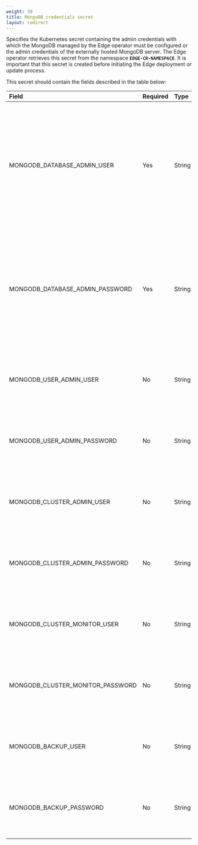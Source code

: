```yaml
---
weight: 38
title: MongoDB credentials secret
layout: redirect
---
```


Specifies the Kubernetes secret containing the admin credentials with which the MongoDB managed by the Edge operator must be configured or the admin credentials of the externally hosted MongoDB server. The Edge operator retrieves this secret from the namespace **`EDGE-CR-NAMESPACE`**. It is important that this secret is created before initiating the Edge deployment or update process.

This secret should contain the fields described in the table below:

|<div style="width:155px">Field</div>|Required|<div style="width:70px">Type</div>|Default|Description|
|:---|:---|:---|:---|:---|
|MONGODB_DATABASE_ADMIN_USER|Yes|String||Database admin username with which the MongoDB managed by the Edge operator or the username of the externally hosted MongoDB server is configured.
|MONGODB_DATABASE_ADMIN_PASSWORD|Yes|String||Database admin password with which MongoDB managed by the Edge operator or the password for the externally hosted MongoDB server is configured.
|MONGODB_USER_ADMIN_USER|No|String|userAdmin|Only used when MongoDB is deployed and managed by the Edge operator.
|MONGODB_USER_ADMIN_PASSWORD|No|String|Password provided in the field `MONGODB_DATABASE_ADMIN_PASSWORD`|Only used when MongoDB is deployed and managed by the Edge operator.
|MONGODB_CLUSTER_ADMIN_USER|No|String|clusterAdmin|Only used when MongoDB is deployed and managed by the Edge operator.
|MONGODB_CLUSTER_ADMIN_PASSWORD|No|String|Password provided in the field `MONGODB_DATABASE_ADMIN_PASSWORD`|Only used when MongoDB is deployed and managed by the Edge operator.
|MONGODB_CLUSTER_MONITOR_USER|No|String|clusterMonitor|Only used when MongoDB is deployed and managed by the Edge operator.
|MONGODB_CLUSTER_MONITOR_PASSWORD|No|String|Password provided in the field `MONGODB_DATABASE_ADMIN_PASSWORD`|Only used when MongoDB is deployed and managed by the Edge operator.
|MONGODB_BACKUP_USER|No|String |backup|Only used when MongoDB is deployed and managed by the Edge operator.
|MONGODB_BACKUP_PASSWORD|No|String|Password provided in the field `MONGODB_DATABASE_ADMIN_PASSWORD`|Only used when MongoDB is deployed and managed by the Edge operator.
